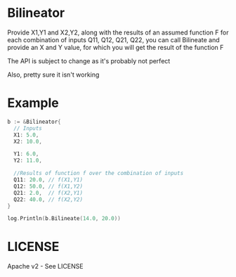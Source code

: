 Bilineator
===========

Provide X1,Y1 and X2,Y2, along with the results of an assumed function F for each
combination of inputs Q11, Q12, Q21, Q22, you can call Bilineate and provide an
X and Y value, for which you will get the result of the function F

The API is subject to change as it's probably not perfect

Also, pretty sure it isn't working

Example
=======

```go
b := &Bilineator{
  // Inputs
  X1: 5.0,
  X2: 10.0,

  Y1: 6.0,
  Y2: 11.0,

  //Results of function f over the combination of inputs
  Q11: 20.0, // f(X1,Y1)
  Q12: 50.0, // f(X1,Y2)
  Q21: 2.0,  // f(X2,Y1)
  Q22: 40.0, // f(X2,Y2)
}

log.Println(b.Bilineate(14.0, 20.0))
```

LICENSE
=========
Apache v2 - See LICENSE
